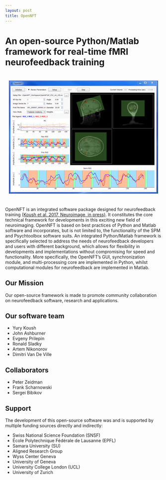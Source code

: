 ```yaml
---
layout: post
title: OpenNFT
---
```


# An open-source Python/Matlab framework for real-time fMRI neurofeedback training



<img src="public/img/koush2017_fig5_small.png" style="display:block; margin:3em auto;" />


OpenNFT is an integrated software package designed for neurofeedback training [(Koush et al. 2017, Neuroimage, in press)](http://www.sciencedirect.com/science/article/pii/S1053811917305050). It constitutes the core technical framework for developments in this exciting new field of neuroimaging. OpenNFT is based on best practices of Python and Matlab software and incorporates, but is not limited to, the functionality of the SPM and Psychtoolbox software suits. An integrated Python/Matlab framework is specifically selected to address the needs of neurofeedback developers and users with different background, which allows for flexibility in developments and implementations without compromising for speed and functionality. More specifically, the OpenNFT’s GUI, synchronization module, and multi-processing core are implemented in Python, whilst computational modules for neurofeedback are implemented in Matlab.

## Our Mission
Our open-source framework is made to promote community collaboration on neurofeedback software, research and applications.

## Our software team
- Yury Koush
- John Ashburner
- Evgeny Prilepin
- Ronald Sladky
- Artem Nikonorov
- Dimitri Van De Ville

## Collaborators
- Peter Zeidman
- Frank Scharnowski
- Sergei Bibikov

## Support

The development of this open-source software was and is supported by multiple funding sources directly and indirectly:
- Swiss National Science Foundation (SNSF)
- École Polytechnique Fédérale de Lausanne (EPFL)
- Samara University (SU)
- Aligned Research Group
- Wyss Center Geneva
- University of Geneva
- University College London (UCL)
- University of Zurich
